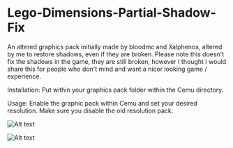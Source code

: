 # Lego-Dimensions-Partial-Shadow-Fix
An altered graphics pack initially made by bloodmc and Xalphenos, altered by me to restore shadows, even if they are broken. Please note this doesn't fix the shadows in the game, they are still broken, however I thought I would share this for people who don't mind and want a nicer looking game / experience.

Installation: Put within your graphics pack folder within the Cemu directory.

Usage: Enable the graphic pack within Cemu and set your desired resolution. Make sure you disable the old resolution pack.

![Alt text](images/Lego_Dimensions_Broken.png?raw=true "Unaltered Resolution Graphics Pack")

![Alt text](images/Lego_Dimensions_Fixed.png?raw=true "Altered Resolution Graphics Pack")
